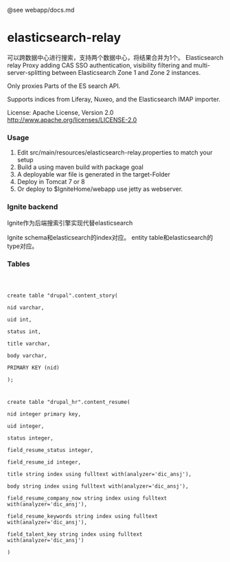 @see webapp/docs.md

# elasticsearch-relay

可以跨数据中心进行搜索，支持两个数据中心，将结果合并为1个。
Elasticsearch relay Proxy adding CAS SSO authentication,   visibility filtering and multi-server-splitting between Elasticsearch Zone 1 and Zone 2 instances.

Only proxies Parts of the ES search API.

Supports indices from Liferay,   Nuxeo,   and the Elasticsearch IMAP importer.

License: Apache License,   Version 2.0 http://www.apache.org/licenses/LICENSE-2.0

### Usage
1. Edit src/main/resources/elasticsearch-relay.properties to match your setup
2. Build a using maven build with package goal
3. A deployable war file is generated in the target-Folder 
4. Deploy in Tomcat 7 or 8
5. Or deploy to $IgniteHome/webapp use jetty as webserver.


### Ignite backend

Ignite作为后端搜索引擎实现代替elasticsearch

Ignite schema和elasticsearch的index对应。
entity table和elasticsearch的type对应。



### Tables
<code>

create table "drupal".content_story(   
 nid  varchar,  
 uid int,   
 status int,   
 title varchar,  
 body varchar,  
 PRIMARY KEY (nid)  
);  

create table "drupal_hr".content_resume(  
 nid  integer primary key,    
 uid integer,    
 status integer,    
 field_resume_status integer,  
 field_resume_id integer,  
 title string index using fulltext with(analyzer='dic_ansj'),  
 body string index using fulltext with(analyzer='dic_ansj'),  
 field_resume_company_now string index using fulltext with(analyzer='dic_ansj'),  
 field_resume_keywords string index using fulltext with(analyzer='dic_ansj'),  
 field_talent_key string index using fulltext with(analyzer='dic_ansj')  
)  
 
</code>
